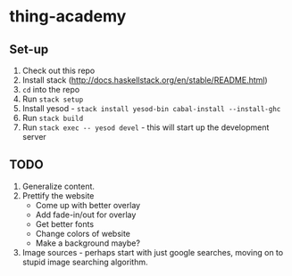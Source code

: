 # thing-academy

## Set-up

1. Check out this repo
2. Install stack (http://docs.haskellstack.org/en/stable/README.html)
3. `cd` into the repo
4. Run `stack setup`
5. Install yesod - `stack install yesod-bin cabal-install --install-ghc`
6. Run `stack build`
7. Run `stack exec -- yesod devel` - this will start up the development server


## TODO

1. Generalize content.
2. Prettify the website
    - Come up with better overlay
    - Add fade-in/out for overlay
    - Get better fonts
    - Change colors of website
    - Make a background maybe?
3. Image sources - perhaps start with just google searches, moving on to stupid image searching algorithm.
